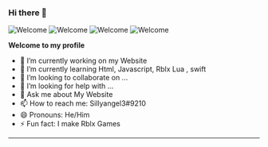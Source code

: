 ### Hi there 👋


![Welcome](https://img.shields.io/static/v1?color=lightgreen&label=Make%20stuff&message=yes&logo=Awesome%20Lists&logoColor=white&style=for-the-badge)
![Welcome](https://img.shields.io/static/v1?color=lightgreen&label=Make%20FNF%20Games&message=yes&logo=Awesome%20Lists&logoColor=white&style=for-the-badge)
![Welcome](https://img.shields.io/static/v1?color=lightgreen&label=Make%20stuff&message=PASSING&logo=Awesome%20Lists&logoColor=white&style=for-the-badge)
![Welcome](https://img.shields.io/static/v1?color=lightgreen&label=Make%20stuff&message=PASSING&logo=Awesome%20Lists&logoColor=white&style=for-the-badge)

**Welcome to my profile**

- 🔭 I’m currently working on my Website 
- 🌱 I’m currently learning Html, Javascript, Rblx Lua , swift 
- 👯 I’m looking to collaborate on ...
- 🤔 I’m looking for help with ...
- 💬 Ask me about My Website
- 📫 How to reach me: Sillyangel3#9210
- 😄 Pronouns: He/Him
- ⚡ Fun fact: I make Rblx Games
----



